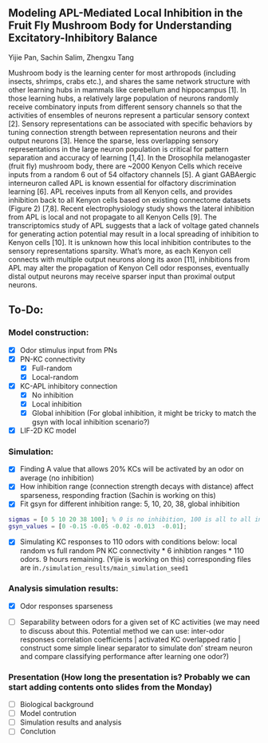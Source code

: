 ## Modeling APL-Mediated Local Inhibition in the Fruit Fly Mushroom Body for Understanding Excitatory-Inhibitory Balance

Yijie Pan, Sachin Salim, Zhengxu Tang

Mushroom body is the learning center for most arthropods (including insects, shrimps, crabs etc.), and shares the same network structure with other learning hubs in mammals like cerebellum and hippocampus [1]. In those learning hubs, a relatively large population of neurons randomly receive combinatory inputs from different sensory channels so that the activities of ensembles of neurons represent a particular sensory context [2]. Sensory representations can be associated with specific behaviors by tuning connection strength between representation neurons and their output neurons [3]. Hence the sparse, less overlapping sensory representations in the large neuron population is critical for pattern separation and accuracy of learning [1,4]. In the Drosophila melanogaster (fruit fly) mushroom body, there are ~2000 Kenyon Cells which receive inputs from a random 6 out of 54 olfactory channels [5]. A giant GABAergic interneuron called APL is known essential for olfactory discrimination learning [6]. APL receives inputs from all Kenyon cells, and provides inhibition back to all Kenyon cells based on existing connectome datasets (Figure 2) [7,8]. Recent electrophysiology study shows the lateral inhibition from APL is local and not propagate to all Kenyon Cells [9]. The transcriptomics study of APL suggests that a lack of voltage gated channels for generating action potential may result in a local spreading of inhibition to Kenyon cells [10]. It is unknown how this local inhibition contributes to the sensory representations sparsity. What’s more, as each Kenyon cell connects with multiple output neurons along its axon [11], inhibitions from APL may alter the propagation of Kenyon Cell odor responses, eventually distal output neurons may receive sparser input than proximal output neurons.

## To-Do:
### Model construction:
- [x] Odor stimulus input from PNs
- [x] PN-KC connectivity
    - [x] Full-random
    - [x] Local-random 
- [x] KC-APL inhibitory connection
    - [x] No inhibition
    - [x] Local inhibition
    - [x] Global inhibition (For global inhibition, it might be tricky to match the gsyn with local inhibition scenario?)
- [x] LIF-2D KC model

### Simulation:
- [x] Finding A value that allows 20% KCs will be activated by an odor on average (no inhibition)
- [x] How inhibition range (connection strength decays with distance) affect sparseness, responding fraction (Sachin is working on this)
- [x] Fit gsyn for different inhibition range: 5, 10, 20, 38, global inhibition

```matlab
sigmas = [0 5 10 20 38 100]; % 0 is no inhibition, 100 is all to all inhibition
gsyn_values = [0 -0.15 -0.05 -0.02 -0.013  -0.01];
```
- [x] Simulating KC responses to 110 odors with conditions below: local random vs full random PN KC connectivity * 6 inhibtion ranges * 110 odors. 9 hours remaining. (Yijie is working on this) corresponding files are in```./simulation_results/main_simulation_seed1```

### Analysis simulation results:
- [x] Odor responses sparseness 
- [ ] Separability between odors for a given set of KC activities (we may need to discuss about this. Potential method we can use: inter-odor responses correlation coefficients | activated KC overlapped ratio | construct some simple linear separator to simulate don’ stream neuron and compare classifying performance after learning one odor?)


### Presentation (How long the presentation is? Probably we can start adding contents onto slides from the Monday) 
- [ ] Biological background 
- [ ] Model contrution
- [ ] Simulation results and analysis
- [ ] Conclution
